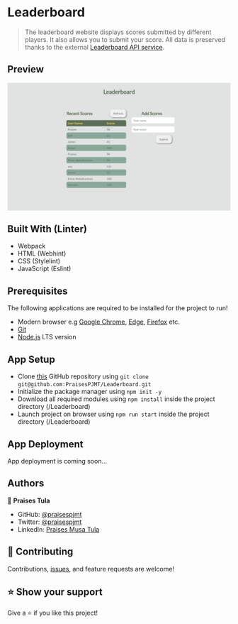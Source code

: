 # Leaderboard

> The leaderboard website displays scores submitted by different players. It also allows you to submit your score. All data is preserved thanks to the external [Leaderboard API service](https://www.notion.so/microverse/Leaderboard-API-service-24c0c3c116974ac49488d4eb0267ade3).

## Preview
<img align="center" src="./src/images/app-preview.jpeg" alt="App Preview"/>

## Built With (Linter)

- Webpack
- HTML (Webhint)
- CSS (Stylelint)
- JavaScript (Eslint)

## Prerequisites
The following applications are required to be installed for the project to run!
- Modern browser e.g [Google Chrome](https://www.google.com/chrome/), [Edge](https://www.microsoft.com/en-us/edge?r=1), [Firefox](https://www.mozilla.org/en-US/exp/firefox/new/) etc.
- [Git](https://git-scm.com/downloads)
- [Node.js](https://nodejs.org/en/download/) LTS version

## App Setup
- Clone [this](https://github.com/PraisesPJMT/Leaderboard) GitHub repository using `git clone git@github.com:PraisesPJMT/Leaderboard.git`
- Initialize the package manager using `npm init -y`
- Download all required modules using `npm install` inside the project directory (/Leaderboard)
- Launch project on browser using `npm run start` inside the project directory (/Leaderboard)

## App Deployment
App deployment is coming soon...


## Authors

👤 **Praises Tula**

- GitHub: [@praisespjmt](https://github.com/PraisesPJMT)
- Twitter: [@praisespjmt](https://twitter.com/PraisesPJMT)
- LinkedIn: [Praises Musa Tula](https://www.linkedin.com/in/praises-tula-9233aa76)

## 🤝 Contributing

Contributions, [issues](https://github.com/PraisesPJMT/Leaderboard/issues), and feature requests are welcome!

## ⭐️ Show your support

Give a ⭐️ if you like this project!
